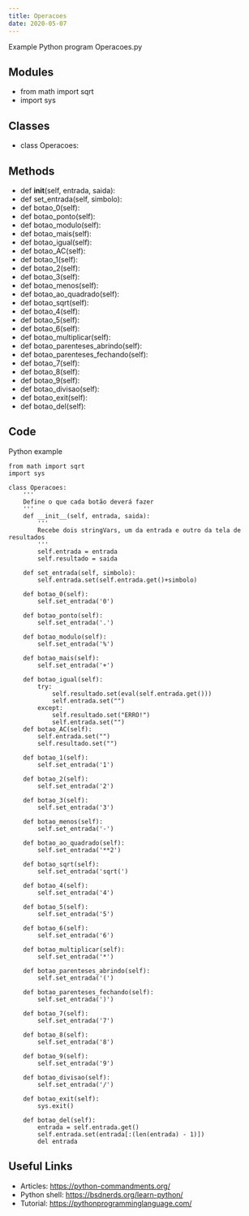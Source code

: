 ```yaml
---
title: Operacoes
date: 2020-05-07
---
```

Example Python program Operacoes.py

## Modules

* from math import sqrt
* import sys

## Classes

* class Operacoes:

## Methods

* def __init__(self, entrada, saida):
* def set_entrada(self, simbolo):
* def botao_0(self):
* def botao_ponto(self):
* def botao_modulo(self):
* def botao_mais(self):
* def botao_igual(self):
* def botao_AC(self):
* def botao_1(self):
* def botao_2(self):
* def botao_3(self):
* def botao_menos(self):
* def botao_ao_quadrado(self):
* def botao_sqrt(self):
* def botao_4(self):
* def botao_5(self):
* def botao_6(self):
* def botao_multiplicar(self):
* def botao_parenteses_abrindo(self):
* def botao_parenteses_fechando(self):
* def botao_7(self):
* def botao_8(self):
* def botao_9(self):
* def botao_divisao(self):
* def botao_exit(self):
* def botao_del(self):

## Code

Python example

    from math import sqrt
    import sys
    
    class Operacoes:
        '''
        Define o que cada botão deverá fazer
        '''
        def __init__(self, entrada, saida):
            '''
            Recebe dois stringVars, um da entrada e outro da tela de resultados
            '''
            self.entrada = entrada
            self.resultado = saida
    
        def set_entrada(self, simbolo):
            self.entrada.set(self.entrada.get()+simbolo)
    
        def botao_0(self):
            self.set_entrada('0')
    
        def botao_ponto(self):
            self.set_entrada('.')
    
        def botao_modulo(self):
            self.set_entrada('%')
    
        def botao_mais(self):
            self.set_entrada('+')
    
        def botao_igual(self):
            try:
                self.resultado.set(eval(self.entrada.get()))
                self.entrada.set("")
            except:
                self.resultado.set("ERRO!")
                self.entrada.set("")
        def botao_AC(self):
            self.entrada.set("")
            self.resultado.set("")
    
        def botao_1(self):
            self.set_entrada('1')
    
        def botao_2(self):
            self.set_entrada('2')
    
        def botao_3(self):
            self.set_entrada('3')
    
        def botao_menos(self):
            self.set_entrada('-')
    
        def botao_ao_quadrado(self):
            self.set_entrada('**2')
    
        def botao_sqrt(self):
            self.set_entrada('sqrt(')
    
        def botao_4(self):
            self.set_entrada('4')
    
        def botao_5(self):
            self.set_entrada('5')
    
        def botao_6(self):
            self.set_entrada('6')
    
        def botao_multiplicar(self):
            self.set_entrada('*')
    
        def botao_parenteses_abrindo(self):
            self.set_entrada('(')
    
        def botao_parenteses_fechando(self):
            self.set_entrada(')')
    
        def botao_7(self):
            self.set_entrada('7')
    
        def botao_8(self):
            self.set_entrada('8')
    
        def botao_9(self):
            self.set_entrada('9')
    
        def botao_divisao(self):
            self.set_entrada('/')
    
        def botao_exit(self):
            sys.exit()
            
        def botao_del(self):
            entrada = self.entrada.get()
            self.entrada.set(entrada[:(len(entrada) - 1)])
            del entrada
    
    
        
    

## Useful Links

- Articles: https://python-commandments.org/
- Python shell: https://bsdnerds.org/learn-python/
- Tutorial: https://pythonprogramminglanguage.com/
